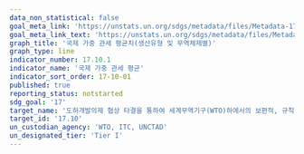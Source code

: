 ```yaml
---
data_non_statistical: false
goal_meta_link: 'https://unstats.un.org/sdgs/metadata/files/Metadata-17-10-01.pdf'
goal_meta_link_text: 'https://unstats.un.org/sdgs/metadata/files/Metadata-17-10-01.pdf'
graph_title: '국제 가중 관세 평균치(생산유형 및 무역체제별)'
graph_type: line
indicator_number: 17.10.1
indicator_name: '국제 가중 관세 평균'
indicator_sort_order: 17-10-01
published: true
reporting_status: notstarted
sdg_goal: '17'
target_name: '도하개발의제 협상 타결을 통하여 세계무역기구(WTO)하에서의 보편적, 규칙기반, 개방적, 비차별적, 공평한 다자무역제도 촉진'
target_id: '17.10'
un_custodian_agency: 'WTO, ITC, UNCTAD'
un_designated_tier: 'Tier I'
---
```

